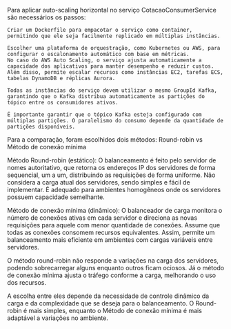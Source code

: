 Para aplicar auto-scaling horizontal no serviço CotacaoConsumerService são necessários os passos:

	Criar um Dockerfile para empacotar o serviço como container, permitindo que ele seja facilmente replicado em múltiplas instâncias.

	Escolher uma plataforma de orquestração, como Kubernetes ou AWS, para configurar o escalonamento automático com base em métricas.
	No caso do AWS Auto Scaling, o serviço ajusta automaticamente a capacidade dos aplicativos para manter desempenho e reduzir custos. 
	Além disso, permite escalar recursos como instâncias EC2, tarefas ECS, tabelas DynamoDB e réplicas Aurora. 

	Todas as instâncias do serviço devem utilizar o mesmo GroupId Kafka, garantindo que o Kafka distribua automaticamente as partições do tópico entre os consumidores ativos.

	É importante garantir que o tópico Kafka esteja configurado com múltiplas partições. O paralelismo do consumo depende da quantidade de partições disponíveis.



Para a comparação, foram escolhidos dois métodos: Round-robin vs Método de conexão mínima

Método Round-robin (estático):
O balanceamento é feito pelo servidor de nomes autoritativo, que retorna os endereços IP dos servidores de forma sequencial, um a um, distribuindo as requisições de forma uniforme. 
Não considera a carga atual dos servidores, sendo simples e fácil de implementar. É adequado para ambientes homogêneos onde os servidores possuem capacidade semelhante.

Método de conexão mínima (dinâmico):
O balanceador de carga monitora o número de conexões ativas em cada servidor e direciona as novas requisições para aquele com menor quantidade de conexões. 
Assume que todas as conexões consomem recursos equivalentes. Assim, permite um balanceamento mais eficiente em ambientes com cargas variáveis entre servidores.

O método round-robin não responde a variações na carga dos servidores, podendo sobrecarregar alguns enquanto outros ficam ociosos. 
Já o método de conexão mínima ajusta o tráfego conforme a carga, melhorando o uso dos recursos.

A escolha entre eles depende da necessidade de controle dinâmico da carga e da complexidade que se deseja para o balanceamento. 
O Round-robin é mais simples, enquanto o Método de conexão mínima é mais adaptável a variações no ambiente.